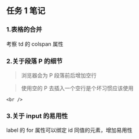 ## 任务 1 笔记

### 1.表格的合并

考察 td 的 colspan 属性

### 2.关于段落 P 的细节

> 浏览器会为 P 段落前后增加空行

> 使用空的 P 去插入一个空行是个坏习惯应该使用

```
<br />
```

### 3.关于 input 的易用性

label 的 for 属性可以绑定 id 同值的元素，增加易用性
